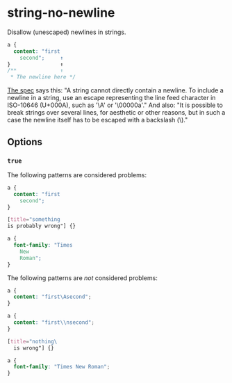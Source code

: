 # string-no-newline

Disallow (unescaped) newlines in strings.

<!-- prettier-ignore -->
```css
a {
  content: "first
    second";     ↑
}                ↑
/**              ↑
 * The newline here */
```

[The spec](https://www.w3.org/TR/CSS2/syndata.html#strings) says this: "A string cannot directly contain a newline. To include a newline in a string, use an escape representing the line feed character in ISO-10646 (U+000A), such as '\A' or '\00000a'." And also: "It is possible to break strings over several lines, for aesthetic or other reasons, but in such a case the newline itself has to be escaped with a backslash (\\)."

## Options

### `true`

The following patterns are considered problems:

<!-- prettier-ignore -->
```css
a {
  content: "first
    second";
}
```

<!-- prettier-ignore -->
```css
[title="something
is probably wrong"] {}
```

<!-- prettier-ignore -->
```css
a {
  font-family: "Times
    New
    Roman";
}
```

The following patterns are _not_ considered problems:

<!-- prettier-ignore -->
```css
a {
  content: "first\Asecond";
}
```

<!-- prettier-ignore -->
```css
a {
  content: "first\\nsecond";
}
```

<!-- prettier-ignore -->
```css
[title="nothing\
  is wrong"] {}
```

<!-- prettier-ignore -->
```css
a {
  font-family: "Times New Roman";
}
```
